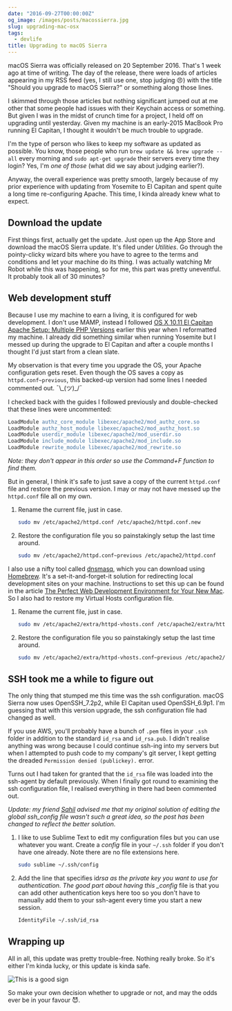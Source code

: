 ```yaml
---
date: "2016-09-27T00:00:00Z"
og_image: /images/posts/macossierra.jpg
slug: upgrading-mac-osx
tags:
  - devlife
title: Upgrading to macOS Sierra
---
```


macOS Sierra was officially released on 20 September 2016. That's 1 week ago at time of writing. The day of the release, there were loads of articles appearing in my RSS feed (yes, I still use one, stop judging <span class="emoji" role="img" tabindex="0" aria-label="angry face">&#x1F620;</span>) with the title "Should you upgrade to macOS Sierra?" or something along those lines.

I skimmed through those articles but nothing significant jumped out at me other that some people had issues with their Keychain access or something. But given I was in the midst of crunch time for a project, I held off on upgrading until yesterday. Given my machine is an early-2015 MacBook Pro running El Capitan, I thought it wouldn't be much trouble to upgrade.

I'm the type of person who likes to keep my software as updated as possible. You know, those people who run `brew update && brew upgrade --all` every morning and `sudo apt-get upgrade` their servers every time they login? Yes, I'm _one of those_ (what did we say about judging earlier?).

Anyway, the overall experience was pretty smooth, largely because of my prior experience with updating from Yosemite to El Capitan and spent quite a long time re-configuring Apache. This time, I kinda already knew what to expect.

## Download the update

First things first, actually get the update. Just open up the App Store and download the macOS Sierra update. It's filed under _Utilities_. Go through the pointy-clicky wizard bits where you have to agree to the terms and conditions and let your machine do its thing. I was actually watching Mr Robot while this was happening, so for me, this part was pretty uneventful. It probably took all of 30 minutes?

## Web development stuff

Because I use my machine to earn a living, it is configured for web development. I don't use MAMP, instead I followed [OS X 10.11 El Capitan Apache Setup: Multiple PHP Versions](https://getgrav.org/blog/mac-os-x-apache-setup-multiple-php-versions) earlier this year when I reformatted my machine. I already did something similar when running Yosemite but I messed up during the upgrade to El Capitan and after a couple months I thought I'd just start from a clean slate.

My observation is that every time you upgrade the OS, your Apache configuration gets reset. Even though the OS saves a copy as `httpd.conf~previous`, this backed-up version had some lines I needed commented out. <span class="kaomoji">¯\\\_(ツ)\_/¯</span>

I checked back with the guides I followed previously and double-checked that these lines were uncommented:

```apache
LoadModule authz_core_module libexec/apache2/mod_authz_core.so
LoadModule authz_host_module libexec/apache2/mod_authz_host.so
LoadModule userdir_module libexec/apache2/mod_userdir.so
LoadModule include_module libexec/apache2/mod_include.so
LoadModule rewrite_module libexec/apache2/mod_rewrite.so
```

_Note: they don't appear in this order so use the Command+F function to find them._

But in general, I think it's safe to just save a copy of the current `httpd.conf` file and restore the previous version. I may or may not have messed up the `httpd.conf` file all on my own.

1. Rename the current file, just in case.

   ```bash
   sudo mv /etc/apache2/httpd.conf /etc/apache2/httpd.conf.new
   ```

2. Restore the configuration file you so painstakingly setup the last time around.

   ```bash
   sudo mv /etc/apache2/httpd.conf~previous /etc/apache2/httpd.conf
   ```

I also use a nifty tool called [dnsmasq](http://www.thekelleys.org.uk/dnsmasq/doc.html), which you can download using [Homebrew](http://brew.sh/index.html). It's a set-it-and-forget-it solution for redirecting local development sites on your machine. Instructions to set this up can be found in the article [The Perfect Web Development Environment for Your New Mac](https://mallinson.ca/osx-web-development/). So I also had to restore my Virtual Hosts configuration file.

1. Rename the current file, just in case.

   ```bash
   sudo mv /etc/apache2/extra/httpd-vhosts.conf /etc/apache2/extra/httpd-vhosts.conf.new
   ```

2. Restore the configuration file you so painstakingly setup the last time around.

   ```bash
   sudo mv /etc/apache2/extra/httpd-vhosts.conf~previous /etc/apache2/extra/httpd-vhosts.conf
   ```

## SSH took me a while to figure out

The only thing that stumped me this time was the ssh configuration. macOS Sierra now uses OpenSSH_7.2p2, while El Capitan used OpenSSH_6.9p1. I'm guessing that with this version upgrade, the ssh configuration file had changed as well.

If you use AWS, you'll probably have a bunch of `.pem` files in your `.ssh` folder in addition to the standard `id_rsa` and `id_rsa.pub`. I didn't realise anything was wrong because I could continue ssh-ing into my servers but when I attempted to push code to my company's git server, I kept getting the dreaded `Permission denied (publickey).` error.

Turns out I had taken for granted that the `id_rsa` file was loaded into the ssh-agent by default previously. When I finally got round to examining the ssh configuration file, I realised everything in there had been commented out.

_Update: my friend [Sahil](http://sahil.me/) advised me that my original solution of editing the global ssh_config file wasn't such a great idea, so the post has been changed to reflect the better solution._

1. I like to use Sublime Text to edit my configuration files but you can use whatever you want. Create a _config_ file in your `~/.ssh` folder if you don't have one already. Note there are no file extensions here.

   ```bash
   sudo sublime ~/.ssh/config
   ```

2. Add the line that specifies id*rsa as the private key you want to use for authentication. The good part about having this \_config* file is that you can add other authentication keys here too so you don't have to manually add them to your ssh-agent every time you start a new session.

   ```bash
   IdentityFile ~/.ssh/id_rsa
   ```

## Wrapping up

All in all, this update was pretty trouble-free. Nothing really broke. So it's either I'm kinda lucky, or this update is kinda safe.

<img
  src="/images/posts/sierra/good-sign.jpg"
  srcset="/images/posts/sierra/good-sign@2x.jpg 2x"
  alt="This is a good sign"
/>

So make your own decision whether to upgrade or not, and may the odds ever be in your favour <span class="emoji" role="img" tabindex="0" aria-label="smiling face with horns">&#x1F608;</span>.
